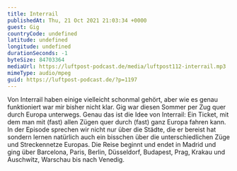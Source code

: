 ```yaml
---
title: Interrail
publishedAt: Thu, 21 Oct 2021 21:03:34 +0000
guest: Gig
countryCode: undefined
latitude: undefined
longitude: undefined
durationSeconds: -1
byteSize: 84703364
mediaUrl: https://luftpost-podcast.de/media/luftpost112-interrail.mp3
mimeType: audio/mpeg
guid: https://luftpost-podcast.de/?p=1197
---
```


Von Interrail haben einige vielleicht schonmal gehört, aber wie es genau funktioniert war mir bisher nicht klar. Gig war diesen Sommer per Zug quer durch Europa unterwegs. Genau das ist die Idee von Interrail: Ein Ticket, mit dem man mit (fast) allen Zügen quer durch (fast) ganz Europa fahren kann. In der Episode sprechen wir nicht nur über die Städte, die er bereist hat sondern lernen natürlich auch ein bisschen über die unterschiedlichen Züge und Streckennetze Europas. Die Reise beginnt und endet in Madrid und ging über Barcelona, Paris, Berlin, Düsseldorf, Budapest, Prag, Krakau und Auschwitz, Warschau bis nach Venedig.
